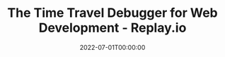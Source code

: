 ---
channel: GitHub Open Source Fridays
title: The Time Travel Debugger for Web Development - Replay.io
date: 2022-07-01T00:00:00
description: Replay.io helps the OSS community by making it easier for maintainers and contributors to debug user issues and automated test failures. With Replay, see exactly what happened when a bug occurred, debug within the recording, and collaborate with other contributors. In this video, Cecelia shows @blackgirlbytes how to use Replay and highlight http://replayable.dev, an open-source project for finding GitHub issues ready for debugging. They also talk about non-code ways to contribute to OSS, including bug reports, documentation, and community support.
url: https://www.youtube.com/watch?v=N0eeYkpCv9o
embed: N0eeYkpCv9o
tags: ['debugging', 'OSS', 'github']
---
